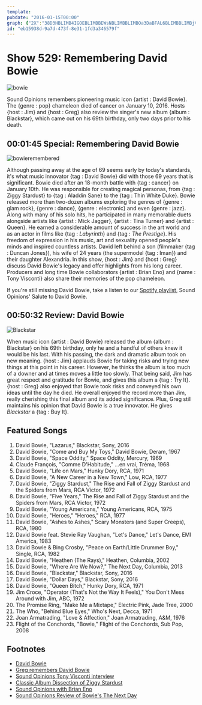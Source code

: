 ```yaml
---
template: 
pubdate: "2016-01-15T00:00"
graph: {"2X":"38D3HBLIMB4IGOEBLIMBBEWsNBLIMBBLIMBOa3DaBFAL6BLIMBBLIMBjVH9KBEjLYBLIMBBLIMBEw1YJBLIMBFWK9vBIn6FBLIMB0LjtxBLIMBBLIMBhz9iQBLIMBfqObqBLIMBJN0PGBLIMBmckbYBLIMBtLwvn","2C8":"84KAdZ9FFQZ9FFQdhnxe97qipZ9FFQX6cfddhnxe97qipBHm1G"}
id: "eb15938d-9a7d-473f-8e31-1fd3a346579f"
---
```






# Show 529: Remembering David Bowie

![bowie](https://static.soundopinions.org/images/2016/davidbowienew.jpg)

Sound Opinions remembers pioneering music icon {artist : David Bowie}. The {genre : pop} chameleon died of cancer on January 10, 2016. Hosts {host : Jim} and {host : Greg} also review the singer's new album {album : Blackstar}, which came out on his 69th birthday, only two days prior to his death.



## 00:01:45 Special: Remembering David Bowie

![bowieremembered](https://static.soundopinions.org/assets/529/2X0.jpg)

Although passing away at the age of 69 seems early by today's standards, it's what music innovator {tag : David Bowie} did with those 69 years that is significant. Bowie died after an 18-month battle with {tag : cancer} on January 10th. He was responsible for creating magical personas, from {tag : Ziggy Stardust} to {tag : Aladdin Sane} to the {tag : Thin White Duke}. Bowie released more than two-dozen albums exploring the genres of {genre : glam rock}, {genre : dance}, {genre : electronic} and even {genre : jazz}. Along with many of his solo hits, he participated in many memorable duets alongside artists like {artist : Mick Jagger}, {artist : Tina Turner} and {artist : Queen}. He earned a considerable amount of success in the art world and as an actor in films like {tag : *Labyrinth*} and {tag : *The Prestige*}. His freedom of expression in his music, art and sexuality opened people's minds and inspired countless artists. David left behind a son (filmmaker {tag : Duncan Jones}), his wife of 24 years (the supermodel {tag : Iman}) and their daughter Alexandria. In this show, {host : Jim} and {host : Greg} discuss David Bowie's legacy and offer highlights from his long career. Producers and long time Bowie collaborators {artist : Brian Eno} and {name : Tony Visconti} also share their memories of the pop chameleon.

If you're still missing David Bowie, take a listen to our [Spotify playlist](https://open.spotify.com/user/soundopinions/playlist/4XvLDGoIUnOYMiCRbO3tZJ), Sound Opinions' Salute to David Bowie.



## 00:50:32 Review: David Bowie

![Blackstar](https://static.soundopinions.org/assets/529/2C80.jpg)

When music icon {artist : David Bowie} released the album {album : Blackstar} on his 69th birthday, only he and a handful of others knew it would be his last. With his passing, the dark and dramatic album took on new meaning. {host : Jim} applauds Bowie for taking risks and trying new things at this point in his career. However, he thinks the album is too much of a downer and at times moves a little too slowly. That being said, Jim has great respect and gratitude for Bowie, and gives this album a {tag : Try It}. {host : Greg} also enjoyed that Bowie took risks and conveyed his own ideas until the day he died. He overall enjoyed the record more than Jim, really cherishing this final album and its added significance. Plus, Greg still maintains his opinion that David Bowie is a true innovator. He gives *Blackstar* a {tag : Buy It}.



## Featured Songs

1. David Bowie, "Lazarus," Blackstar, Sony, 2016
2. David Bowie, "Come and Buy My Toys," David Bowie, Deram, 1967
3. David Bowie, "Space Oddity," Space Oddity, Mercury, 1969
4. Claude François, "Comme D'Habitude," …en vrai, Tréma, 1968
5. David Bowie, "Life on Mars," Hunky Dory, RCA, 1971
6. David Bowie, "A New Career in a New Town," Low, RCA, 1977
7. David Bowie, "Ziggy Stardust," The Rise and Fall of Ziggy Stardust and the Spiders from Mars, RCA Victor, 1972
8. David Bowie, "Five Years," The Rise and Fall of Ziggy Stardust and the Spiders from Mars, RCA Victor, 1972
9. David Bowie, "Young Americans," Young Americans, RCA, 1975
10. David Bowie, "Heroes," "Heroes," RCA, 1977
11. David Bowie, "Ashes to Ashes," Scary Monsters (and Super Creeps), RCA, 1980
12. David Bowie feat. Stevie Ray Vaughan, "Let's Dance," Let's Dance, EMI America, 1983
13. David Bowie & Bing Crosby, "Peace on Earth/Little Drummer Boy," Single, RCA, 1982
14. David Bowie, "Heathen (The Rays)," Heathen, Columbia, 2002
15. David Bowie, "Where Are We Now?," The Next Day, Columbia, 2013
16. David Bowie, "Blackstar," Blackstar, Sony, 2016
17. David Bowie, "Dollar Days," Blackstar, Sony, 2016
18. David Bowie, "Queen Bitch," Hunky Dory, RCA, 1971
19. Jim Croce, "Operator (That's Not the Way It Feels)," You Don't Mess Around with Jim, ABC, 1972
20. The Promise Ring, "Make Me a Mixtape," Electric Pink, Jade Tree, 2000
21. The Who, "Behind Blue Eyes," Who's Next, Decca, 1971
22. Joan Armatrading, "Love & Affection," Joan Armatrading, A&M, 1976
23. Flight of the Conchords, "Bowie," Flight of the Conchords, Sub Pop, 2008



## Footnotes

- [David Bowie](http://www.davidbowie.com/)
- [Greg remembers David Bowie](http://www.chicagotribune.com/entertainment/ct-david-bowie-dies-20160110-story.html)
- [Sound Opinions Tony Visconti interview](/show/143/)
- [Classic Album Dissection of Ziggy Stardust](/show/347/)
- [Sound Opinions with Brian Eno](/show/310/)
- [Sound Opinions Review of Bowie's The Next Day](/show/381/)